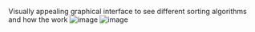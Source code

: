 Visually appealing graphical interface to see different sorting algorithms and how the work
![image](https://github.com/aledlb8/GraphicalSorting/assets/74106092/449a56ab-96d4-4fba-9056-c4acff82aeb2)
![image](https://github.com/aledlb8/GraphicalSorting/assets/74106092/176b0f3d-088f-4d9d-b731-7b4be42cfa46)
